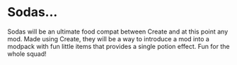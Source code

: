 # Sodas...
Sodas will be an ultimate food compat between Create and at this point any mod. Made
using Create, they will be a way to introduce a mod into a modpack with fun little items that
provides a single potion effect. Fun for the whole squad!
